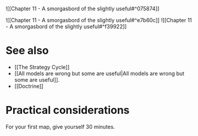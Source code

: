 ![[Chapter 11 - A smorgasbord of the slightly useful#^075874]]

![[Chapter 11 - A smorgasbord of the slightly useful#^e7b60c]]
![[Chapter 11 - A smorgasbord of the slightly useful#^f39922]]

# See also
* [[The Strategy Cycle]] 
* [[All models are wrong but some are useful|All models are wrong but some are useful]].
* [[Doctrine]]

# Practical considerations
For your first map, give yourself 30 minutes. 